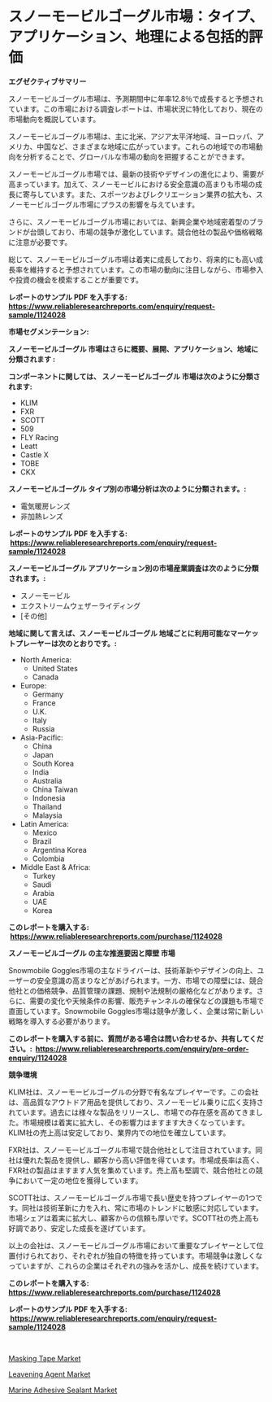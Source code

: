 <p><h1>スノーモービルゴーグル市場：タイプ、アプリケーション、地理による包括的評価</h1></p><p><strong>エグゼクティブサマリー</strong></p>
<p><p>スノーモービルゴーグル市場は、予測期間中に年率12.8％で成長すると予想されています。この市場における調査レポートは、市場状況に特化しており、現在の市場動向を概説しています。</p><p>スノーモービルゴーグル市場は、主に北米、アジア太平洋地域、ヨーロッパ、アメリカ、中国など、さまざまな地域に広がっています。これらの地域での市場動向を分析することで、グローバルな市場の動向を把握することができます。</p><p>スノーモービルゴーグル市場では、最新の技術やデザインの進化により、需要が高まっています。加えて、スノーモービルにおける安全意識の高まりも市場の成長に寄与しています。また、スポーツおよびレクリエーション業界の拡大も、スノーモービルゴーグル市場にプラスの影響を与えています。</p><p>さらに、スノーモービルゴーグル市場においては、新興企業や地域密着型のブランドが台頭しており、市場の競争が激化しています。競合他社の製品や価格戦略に注意が必要です。</p><p>総じて、スノーモービルゴーグル市場は着実に成長しており、将来的にも高い成長率を維持すると予想されています。この市場の動向に注目しながら、市場参入や投資の機会を模索することが重要です。</p></p>
<p><strong>レポートのサンプル PDF を入手する: <a href="https://www.reliableresearchreports.com/enquiry/request-sample/1124028">https://www.reliableresearchreports.com/enquiry/request-sample/1124028</a></strong></p>
<p><strong>市場セグメンテーション:</strong></p>
<p><strong> スノーモービルゴーグル 市場はさらに概要、展開、アプリケーション、地域に分類されます :</strong></p>
<p><strong>コンポーネントに関しては、 スノーモービルゴーグル 市場は次のように分類されます: &nbsp;</strong></p>
<p><ul><li>KLIM</li><li>FXR</li><li>SCOTT</li><li>509</li><li>FLY Racing</li><li>Leatt</li><li>Castle X</li><li>TOBE</li><li>CKX</li></ul></p>
<p><strong> スノーモービルゴーグル タイプ別の市場分析は次のように分類されます。:</strong></p>
<p><ul><li>電気暖房レンズ</li><li>非加熱レンズ</li></ul></p>
<p><strong>レポートのサンプル PDF を入手する: &nbsp;<a href="https://www.reliableresearchreports.com/enquiry/request-sample/1124028">https://www.reliableresearchreports.com/enquiry/request-sample/1124028</a></strong></p>
<p><strong> スノーモービルゴーグル アプリケーション別の市場産業調査は次のように分類されます。:</strong></p>
<p><ul><li>スノーモービル</li><li>エクストリームウェザーライディング</li><li>[その他]</li></ul></p>
<p><strong>地域に関して言えば、スノーモービルゴーグル 地域ごとに利用可能なマーケットプレーヤーは次のとおりです。:</strong></p>
<p><ul>
    <li>
        North America:
        <ul>
            <li>United States</li>
            <li>Canada</li>
        </ul>
    </li>
    <li>
        Europe:
        <ul>
            <li>Germany</li>
            <li>France</li>
            <li>U.K.</li>
            <li>Italy</li>
            <li>Russia</li>
        </ul>
    </li>
    <li>
        Asia-Pacific:
        <ul>
            <li>China</li>
            <li>Japan</li>
            <li>South Korea</li>
            <li>India</li>
            <li>Australia</li>
            <li>China Taiwan</li>
            <li>Indonesia</li>
            <li>Thailand</li>
            <li>Malaysia</li>
        </ul>
    </li>
    <li>
        Latin America:
        <ul>
            <li>Mexico</li>
            <li>Brazil</li>
            <li>Argentina Korea</li>
            <li>Colombia</li>
        </ul>
    </li>
    <li>
        Middle East & Africa:
        <ul>
            <li>Turkey</li>
            <li>Saudi</li>
            <li>Arabia</li>
            <li>UAE</li>
            <li>Korea</li>
        </ul>
    </li>
    </ul></p>
<p><strong>このレポートを購入する: &nbsp;<a href="https://www.reliableresearchreports.com/purchase/1124028">https://www.reliableresearchreports.com/purchase/1124028</a></strong></p>
<p><strong>スノーモービルゴーグル の主な推進要因と障壁 市場</strong></p>
<p><p>Snowmobile Goggles市場の主なドライバーは、技術革新やデザインの向上、ユーザーの安全意識の高まりなどがあげられます。一方、市場での障壁には、競合他社との価格競争、品質管理の課題、規制や法規制の厳格化などがあります。さらに、需要の変化や天候条件の影響、販売チャンネルの確保などの課題も市場で直面しています。Snowmobile Goggles市場は競争が激しく、企業は常に新しい戦略を導入する必要があります。</p></p>
<p><strong>このレポートを購入する前に、質問がある場合は問い合わせるか、共有してください。:&nbsp; <a href="https://www.reliableresearchreports.com/enquiry/pre-order-enquiry/1124028">https://www.reliableresearchreports.com/enquiry/pre-order-enquiry/1124028</a></strong></p>
<p><strong>競争環境</strong></p>
<p><p>KLIM社は、スノーモービルゴーグルの分野で有名なプレイヤーです。この会社は、高品質なアウトドア用品を提供しており、スノーモービル乗りに広く支持されています。過去には様々な製品をリリースし、市場での存在感を高めてきました。市場規模は着実に拡大し、その影響力はますます大きくなっています。KLIM社の売上高は安定しており、業界内での地位を確立しています。</p><p>FXR社は、スノーモービルゴーグル市場で競合他社として注目されています。同社は優れた製品を提供し、顧客から高い評価を得ています。市場成長率は高く、FXR社の製品はますます人気を集めています。売上高も堅調で、競合他社との競争において一定の地位を獲得しています。</p><p>SCOTT社は、スノーモービルゴーグル市場で長い歴史を持つプレイヤーの1つです。同社は技術革新に力を入れ、常に市場のトレンドに敏感に対応しています。市場シェアは着実に拡大し、顧客からの信頼も厚いです。SCOTT社の売上高も好調であり、安定した成長を遂げています。</p><p>以上の会社は、スノーモービルゴーグル市場において重要なプレイヤーとして位置付けられており、それぞれが独自の特徴を持っています。市場競争は激しくなっていますが、これらの企業はそれぞれの強みを活かし、成長を続けています。</p></p>
<p><strong>このレポートを購入する: &nbsp; <a href="https://www.reliableresearchreports.com/purchase/1124028">https://www.reliableresearchreports.com/purchase/1124028</a></strong></p>
<p><strong>レポートのサンプル PDF を入手する: &nbsp;<a href="https://www.reliableresearchreports.com/enquiry/request-sample/1124028">https://www.reliableresearchreports.com/enquiry/request-sample/1124028</a></strong><strong></strong></p>
<p>&nbsp;</p>
<p><p><a href="https://github.com/kathiaseamanalvaradovlprc2h/Market-Research-Report-List-1/blob/main/masking-tape-market.md">Masking Tape Market</a></p><p><a href="https://github.com/pjcfca/Market-Research-Report-List-1/blob/main/leavening-agent-market.md">Leavening Agent Market</a></p><p><a href="https://github.com/wusalecollins540tpqoz/Market-Research-Report-List-1/blob/main/marine-adhesive-sealant-market.md">Marine Adhesive Sealant Market</a></p></p>